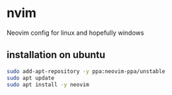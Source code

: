 # nvim
Neovim config for linux and hopefully windows

## installation on ubuntu
```bash
sudo add-apt-repository -y ppa:neovim-ppa/unstable
sudo apt update
sudo apt install -y neovim
```
